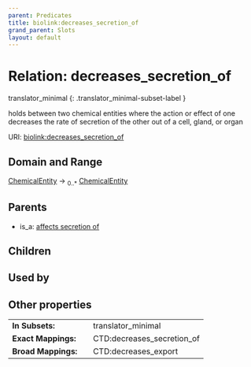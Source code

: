```yaml
---
parent: Predicates
title: biolink:decreases_secretion_of
grand_parent: Slots
layout: default
---
```


# Relation: decreases_secretion_of

translator_minimal
{: .translator_minimal-subset-label }


holds between two chemical entities where the action or effect of one decreases the rate of secretion of the other out of a cell, gland, or organ

URI: [biolink:decreases_secretion_of](https://w3id.org/biolink/vocab/decreases_secretion_of)

## Domain and Range

[ChemicalEntity](ChemicalEntity.md) ->  <sub>0..\*</sub> [ChemicalEntity](ChemicalEntity.md)

## Parents

 *  is_a: [affects secretion of](affects_secretion_of.md)

## Children


## Used by


## Other properties

|  |  |  |
| --- | --- | --- |
| **In Subsets:** | | translator_minimal |
| **Exact Mappings:** | | CTD:decreases_secretion_of |
| **Broad Mappings:** | | CTD:decreases_export |

